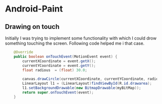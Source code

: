 # Android-Paint

## Drawing on touch
Initially I was trying to implement some functionality with which I could drow something touching the screen. Following code helped me i that case.

```java
    @Override
    public boolean onTouchEvent(MotionEvent event) {
        currentXCoordinate = event.getX();
        currentYCoordinate = event.getY();
        float radious  = (float) 30.0;
        
        canvas.drawCircle(currentXCoordinate, currentYCoordinate, radious, paint);
        LinearLayout l1 = (LinearLayout)findViewById(R.id.drawarea);
        l1.setBackgroundDrawable(new BitmapDrawable(myBitMap));
        return super.onTouchEvent(event);
    }
